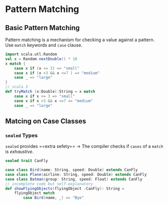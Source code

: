 # Pattern Matching
## Basic Pattern Matching
Pattern matching is a mechanism for checking a value against a pattern.
Use `match` keywords and `case` clause.

```scala
import scala.utl.Random
val x = Random.nextDouble() * 10
x match {
    case x if (x <= 3) => "small"
    case x if (x >3 && x <=7 ) => "medium"
    case _ => "large"
}
// scala 3
def tryMatch (x:Double):String = x match
    case x if x <= 3 => "small"
    case x if x >3 && x <=7 => "medium"
    case _ => "large"
```

## Matcing on Case Classes

### `sealed` Types
`sealed` provides ==extra sefety== -> The compiler checks if `cases` of a `match` is *exhaustive*.

```scala
sealed trait CanFly

case class Bird(name: String, speed: Double) extends CanFly
case class Plane(airline: String, speed: Double) extends CanFly
case class Batman(group: String, speed: Float) extends CanFly
// incomplete code but self-explanatory
def showFlyingObjects(flyingObject :CanFly): String =
    flyingObject match
        case Bird(name, _) => "Bye"
```